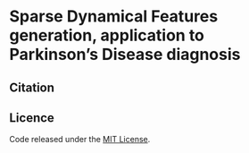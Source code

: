 # Sparse Dynamical Features generation, application to Parkinson’s Disease diagnosis

## Citation

## Licence 
Code released under the [MIT License](https://github.com/HoussemMEG/PhD_EEG/blob/main/LICENSE).
